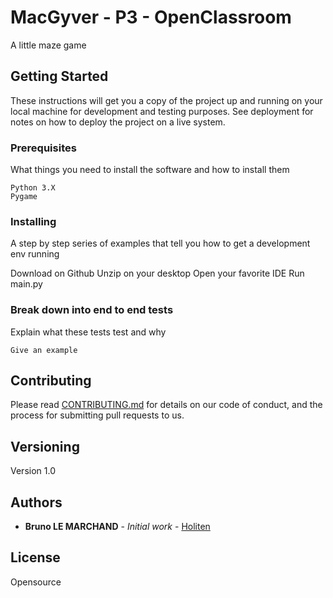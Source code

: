 # MacGyver - P3 - OpenClassroom

A little maze game

## Getting Started

These instructions will get you a copy of the project up and running on your local machine for development and testing purposes. See deployment for notes on how to deploy the project on a live system.

### Prerequisites

What things you need to install the software and how to install them

```
Python 3.X
Pygame
```

### Installing

A step by step series of examples that tell you how to get a development env running

Download on Github
Unzip on your desktop
Open your favorite IDE
Run main.py

### Break down into end to end tests

Explain what these tests test and why

```
Give an example
```

## Contributing

Please read [CONTRIBUTING.md](https://gist.github.com/PurpleBooth/b24679402957c63ec426) for details on our code of conduct, and the process for submitting pull requests to us.

## Versioning

Version 1.0

## Authors

* **Bruno LE MARCHAND** - *Initial work* - [Holiten](https://github.com/Holiten)

## License

Opensource


